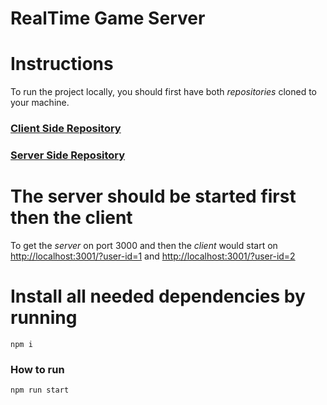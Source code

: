 # RealTime Game Server

# Instructions

To run the project locally, you should first have both _repositories_ cloned to your machine.

### [Client Side Repository](https://github.com/MoatazSaber/game-client)

### [Server Side Repository](https://github.com/MoatazSaber/game-server)

# The server should be started first **then** the client

To get the *server* on port 3000 and then the *client* would start on
[http://localhost:3001/?user-id=1](http://localhost:3001/?user-id=1)
and
[http://localhost:3001/?user-id=2](http://localhost:3001/?user-id=1)

# Install all needed dependencies by running

```
npm i
```

### How to run

```
npm run start
```

